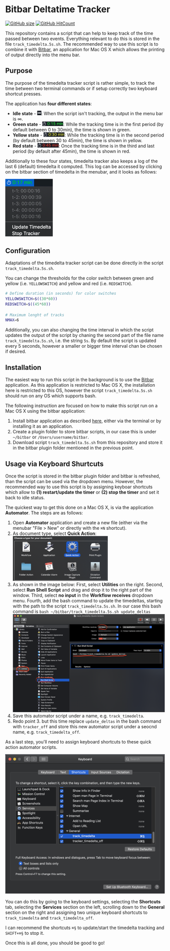 # Bitbar Deltatime Tracker

[![GitHub size](https://github-size-badge.herokuapp.com/miykael/bitbar_deltatime_tracker.svg)](https://github.com/miykael/bitbar_deltatime_tracker/archive/master.zip)
[![GitHub HitCount](http://hits.dwyl.io/miykael/bitbar_deltatime_tracker.svg)](http://hits.dwyl.io/miykael/bitbar_deltatime_tracker)

This repository contains a script that can help to keep track of the time passed between two events. Everything relevant to do this is stored in the file `track_timedelta.5s.sh`. The recommended way to use this script is to combine it with [Bitbar](https://github.com/matryer/bitbar), an application for Mac OS X which allows the printing of output directly into the menu bar.


## Purpose

The purpose of the timedelta tracker script is rather simple, to track the time between two terminal commands or if setup correctly two keyboard shortcut presses.

The application has **four different states**:

- **Idle state** - <img src="static/time_00.png" height=14px>: When the script isn't tracking, the output in the menu bar is ∞.
- **Green state** - <img src="static/time_01_green.png" height=14px>:  While the tracking time is in the first period (by default between 0 to 30min), the time is shown in green.
- **Yellow state** - <img src="static/time_02_yellow.png" height=14px>:  While the tracking time is in the second period (by default between 30 to 45min), the time is shown in yellow.
- **Red state** - <img src="static/time_03_red.png" height=14px>:  Once the tracking time is in the third and last period (by default after 45min), the time is shown in red.

Additionally to these four states, timedelta tracker also keeps a log of the last 6 (default) timedelta it computed. This log can be accessed by clicking on the bitbar section of timedelta in the menubar, and it looks as follows:

<img src="static/dropdown.png" width=150px>


## Configuration

Adaptations of the timedelta tracker script can be done directly in the script `track_timedelta.5s.sh`.

You can change the thresholds for the color switch between green and yellow (i.e. `YELLOWSWITCH`) and yellow and red (i.e. `REDSWITCH`).

```bash
# Define duration (in seconds) for color switches
YELLOWSWITCH=$((30*60))
REDSWITCH=$((45*60))

# Maximum lenght of tracks
NMAX=6
```

Additionally, you can also changing the time interval in which the script updates the output of the script by chaning the second part of the file name `track_timedelta.5s.sh`, i.e. the string `5s`. By default the script is updated every 5 seconds, however a smaller or bigger time interval chan be chosen if desired.


## Installation

The easiest way to run this script in the background is to use the [Bitbar](https://github.com/matryer/bitbar) application. As this application is restricted to Mac OS X, the installation here is restricted to this OS, however the script `track_timedelta.5s.sh` should run on any OS which supports bash.

The following instruction are focused on how to make this script run on a Mac OS X using the bitbar application:

1. Install bitbar application as described [here](https://github.com/matryer/bitbar#installing-bitbar), either via the terminal or by installing it as an application.
2. Create a plugin folder to store bitbar scripts, in our case this is under `~/bitbar` or `/Users/username/bitbar`.
3. Download script `track_timedelta.5s.sh` from this repository and store it in the bitbar plugin folder mentioned in the previous point.

## Usage via Keyboard Shurtcuts

Once the script is stored in the bitbar plugin folder and bitbar is refreshed, than the script can be used via the dropdown menu. However, the recommended way to use this script is by assigning keyboar shortcuts which allow to **(1) restart/update the timer** or **(2) stop the timer** and set it back to idle status.

The quickest way to get this done on a Mac OS X, is via the application **Automator**. The steps are as follows:

1. Open **Automator** application and create a new file (either via the menubar "File > New" or directly with the `⌘N` shortcut).
2. As document type, select **Quick Action**: <img src="static/automator_01.png" width=300px>
3. As shown in the image below: First, select **Utilities** on the right. Second, select **Run Shell Script** and drag and drop it to the right part of the window. Third, select **no input** in the **Workflow receives** dropdown menu. Fourth, add the bash command to update the timedeltas, starting with the path to the script `track_timedelta.5s.sh`. In our case this bash command is `bash ~/bitbar/track_timedelta.5s.sh update_deltas` <img src="static/automator_02.png" width=600px>
4. Save this automator script under a name, e.g. `track_timedelta`.
5. Redo point 3. but this time replace `update_deltas` in the bash command with `tracker_off` and store this new automator script under a seocnd name, e.g. `track_timedelta_off`.

As a last step, you'll need to assign keyboard shortcuts to these quick action automator scripts.

<img src="static/shortcut.png" width=600px>

You can do this by going to the keyboard settings, selecting the **Shortcuts** tab, selecting the **Services** section on the left, scrolling down to the **General** section on the right and assigning two unique keyboard shortcuts to `track_timedelta` and  `track_timedelta_off`.

I can recommend the shortcuts `⌘§` to update/start the timedelta tracking and `SHIFT+⌘§` to stop it.

Once this is all done, you should be good to go!